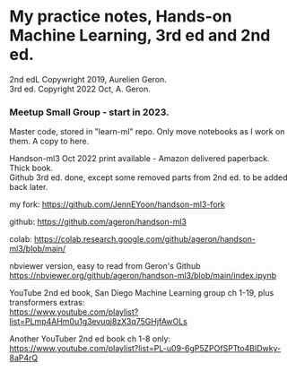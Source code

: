 # My practice notes, Hands-on Machine Learning, 3rd ed and 2nd ed.  

2nd edL Copywright 2019, Aurelien Geron.  
3rd ed. Copyright 2022 Oct, A. Geron.  

### Meetup Small Group - start in 2023.  
Master code, stored in "learn-ml" repo. Only move notebooks as I work on them. A copy to here.  

Handson-ml3 Oct 2022 print available - Amazon delivered paperback. Thick book.  
Github 3rd ed. done, except some removed parts from 2nd ed. to be added back later.  

my fork:  https://github.com/JennEYoon/handson-ml3-fork  

github:  https://github.com/ageron/handson-ml3

colab:  https://colab.research.google.com/github/ageron/handson-ml3/blob/main/  

nbviewer version, easy to read from Geron's Github  
https://nbviewer.org/github/ageron/handson-ml3/blob/main/index.ipynb  

YouTube 2nd ed book, San Diego Machine Learning group ch 1-19, plus transformers extras:  
https://www.youtube.com/playlist?list=PLmp4AHm0u1g3evuqj8zX3q75GHjfAwOLs  

Another YouTuber 2nd ed book ch 1-8 only:  
https://www.youtube.com/playlist?list=PL-u09-6gP5ZPOfSPTto4BIDwky-8aP4rQ  


